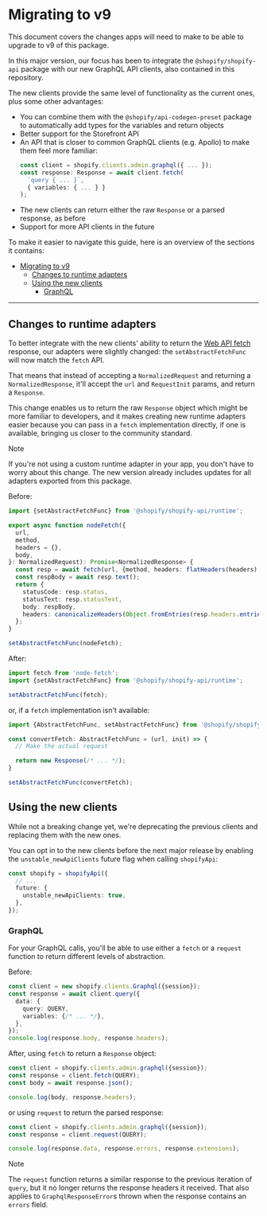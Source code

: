 # Migrating to v9

This document covers the changes apps will need to make to be able to upgrade to v9 of this package.

In this major version, our focus has been to integrate the `@shopify/shopify-api` package with our new GraphQL API clients, also contained in this repository.

The new clients provide the same level of functionality as the current ones, plus some other advantages:
- You can combine them with the `@shopify/api-codegen-preset` package to automatically add types for the variables and return objects
- Better support for the Storefront API
- An API that is closer to common GraphQL clients (e.g. Apollo) to make them feel more familiar:
    ```ts
    const client = shopify.clients.admin.graphql({ ... });
    const response: Response = await client.fetch(
      `query { ... }`,
      { variables: { ... } }
    );
    ```
- The new clients can return either the raw `Response` or a parsed response, as before
- Support for more API clients in the future

To make it easier to navigate this guide, here is an overview of the sections it contains:

- [Migrating to v9](#migrating-to-v9)
  - [Changes to runtime adapters](#changes-to-runtime-adapters)
  - [Using the new clients](#using-the-new-clients)
    - [GraphQL](#graphql)

---

## Changes to runtime adapters

To better integrate with the new clients' ability to return the [Web API fetch](https://developer.mozilla.org/en-US/docs/Web/API/Fetch_API) response, our adapters were slightly changed: the `setAbstractFetchFunc` will now match the `fetch` API.

That means that instead of accepting a `NormalizedRequest` and returning a `NormalizedResponse`, it'll accept the `url` and `RequestInit` params, and return a `Response`.

This change enables us to return the raw `Response` object which might be more familiar to developers, and it makes creating new runtime adapters easier because you can pass in a `fetch` implementation directly, if one is available, bringing us closer to the community standard.

> [!NOTE]
> If you're not using a custom runtime adapter in your app, you don't have to worry about this change.
> The new version already includes updates for all adapters exported from this package.

Before:

```ts
import {setAbstractFetchFunc} from '@shopify/shopify-api/runtime';

export async function nodeFetch({
  url,
  method,
  headers = {},
  body,
}: NormalizedRequest): Promise<NormalizedResponse> {
  const resp = await fetch(url, {method, headers: flatHeaders(headers), body});
  const respBody = await resp.text();
  return {
    statusCode: resp.status,
    statusText: resp.statusText,
    body: respBody,
    headers: canonicalizeHeaders(Object.fromEntries(resp.headers.entries())),
  };
}

setAbstractFetchFunc(nodeFetch);
```

After:

```ts
import fetch from 'node-fetch';
import {setAbstractFetchFunc} from '@shopify/shopify-api/runtime';

setAbstractFetchFunc(fetch);
```

or, if a `fetch` implementation isn't available:

```ts
import {AbstractFetchFunc, setAbstractFetchFunc} from '@shopify/shopify-api/runtime';

const convertFetch: AbstractFetchFunc = (url, init) => {
  // Make the actual request

  return new Response(/* ... */);
}

setAbstractFetchFunc(convertFetch);
```

## Using the new clients

While not a breaking change yet, we're deprecating the previous clients and replacing them with the new ones.

You can opt in to the new clients before the next major release by enabling the `unstable_newApiClients` future flag when calling `shopifyApi`:

```ts
const shopify = shopifyApi({
  // ...
  future: {
    unstable_newApiClients: true,
  },
});
```

### GraphQL

For your GraphQL calls, you'll be able to use either a `fetch` or a `request` function to return different levels of abstraction.

Before:

```ts
const client = new shopify.clients.Graphql({session});
const response = await client.query({
  data: {
    query: QUERY,
    variables: {/* ... */},
  },
});
console.log(response.body, response.headers);
```

After, using `fetch` to return a `Response` object:

```ts
const client = shopify.clients.admin.graphql({session});
const response = client.fetch(QUERY);
const body = await response.json();

console.log(body, response.headers);
```

or using `request` to return the parsed response:

```ts
const client = shopify.clients.admin.graphql({session});
const response = client.request(QUERY);

console.log(response.data, response.errors, response.extensions);
```

> [!NOTE]
> The `request` function returns a similar response to the previous iteration of `query`, but it no longer returns the response headers it received.
> That also applies to `GraphqlResponseError`s thrown when the response contains an `errors` field.
